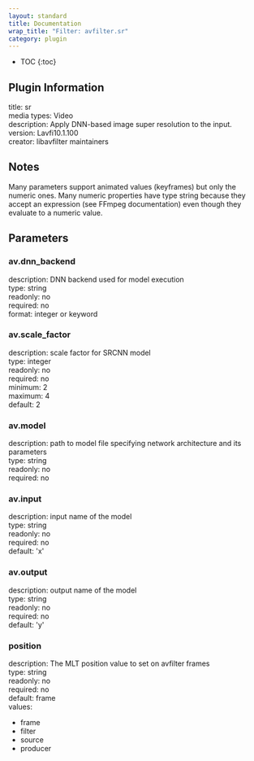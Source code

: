 ```yaml
---
layout: standard
title: Documentation
wrap_title: "Filter: avfilter.sr"
category: plugin
---
```

* TOC
{:toc}

## Plugin Information

title: sr  
media types:
Video  
description: Apply DNN-based image super resolution to the input.  
version: Lavfi10.1.100  
creator: libavfilter maintainers  

## Notes

Many parameters support animated values (keyframes) but only the numeric ones. Many numeric properties have type string because they accept an expression (see FFmpeg documentation) even though they evaluate to a numeric value.

## Parameters

### av.dnn_backend

  
description:
DNN backend used for model execution  
type: string  
readonly: no  
required: no  
format: integer or keyword  

### av.scale_factor

  
description:
scale factor for SRCNN model  
type: integer  
readonly: no  
required: no  
minimum: 2  
maximum: 4  
default: 2  

### av.model

  
description:
path to model file specifying network architecture and its parameters  
type: string  
readonly: no  
required: no  

### av.input

  
description:
input name of the model  
type: string  
readonly: no  
required: no  
default: 'x'  

### av.output

  
description:
output name of the model  
type: string  
readonly: no  
required: no  
default: 'y'  

### position

  
description:
The MLT position value to set on avfilter frames  
type: string  
readonly: no  
required: no  
default: frame  
values:  

* frame
* filter
* source
* producer

